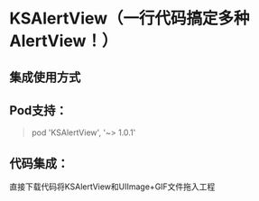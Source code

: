 # KSAlertView（一行代码搞定多种AlertView！）

## 集成使用方式
## Pod支持：
  >pod 'KSAlertView', '~> 1.0.1'
## 代码集成：
  直接下载代码将KSAlertView和UIImage+GIF文件拖入工程
